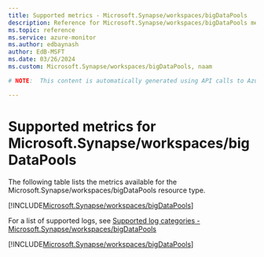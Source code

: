 ```yaml
---
title: Supported metrics - Microsoft.Synapse/workspaces/bigDataPools
description: Reference for Microsoft.Synapse/workspaces/bigDataPools metrics in Azure Monitor.
ms.topic: reference
ms.service: azure-monitor
ms.author: edbaynash
author: EdB-MSFT
ms.date: 03/26/2024
ms.custom: Microsoft.Synapse/workspaces/bigDataPools, naam

# NOTE:  This content is automatically generated using API calls to Azure. Any edits made on these files will be overwritten in the next run of the script. 

---
```


  
# Supported metrics for Microsoft.Synapse/workspaces/bigDataPools
  
The following table lists the metrics available for the Microsoft.Synapse/workspaces/bigDataPools resource type.  
  
  
[!INCLUDE[Microsoft.Synapse/workspaces/bigDataPools](./includes/metrics-headings-include.md)]  
  
  
  
For a list of supported logs, see [Supported log categories - Microsoft.Synapse/workspaces/bigDataPools](../supported-logs/microsoft-synapse-workspaces-bigdatapools-logs.md)  
  
 

[!INCLUDE[Microsoft.Synapse/workspaces/bigDataPools](./includes/microsoft-synapse-workspaces-bigdatapools-metrics-include.md)]
